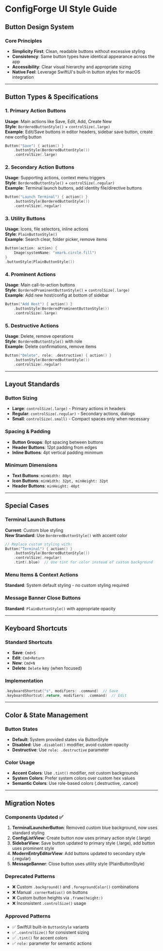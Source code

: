# ConfigForge UI Style Guide

## Button Design System

### Core Principles
- **Simplicity First**: Clean, readable buttons without excessive styling
- **Consistency**: Same button types have identical appearance across the app
- **Accessibility**: Clear visual hierarchy and appropriate sizing
- **Native Feel**: Leverage SwiftUI's built-in button styles for macOS integration

---

## Button Types & Specifications

### 1. Primary Action Buttons
**Usage**: Main actions like Save, Edit, Add, Create New  
**Style**: `BorderedButtonStyle()` + `controlSize(.large)`  
**Example**: Edit/Save buttons in editor headers, sidebar save button, create new config button

```swift
Button("Save") { action() }
    .buttonStyle(BorderedButtonStyle())
    .controlSize(.large)
```

### 2. Secondary Action Buttons  
**Usage**: Supporting actions, context menu triggers  
**Style**: `BorderedButtonStyle()` + `controlSize(.regular)`  
**Example**: Terminal launch buttons, add identity file/directive buttons

```swift
Button("Launch Terminal") { action() }
    .buttonStyle(BorderedButtonStyle())
    .controlSize(.regular)
```

### 3. Utility Buttons
**Usage**: Icons, file selectors, inline actions  
**Style**: `PlainButtonStyle()`  
**Example**: Search clear, folder picker, remove items

```swift
Button(action: action) {
    Image(systemName: "xmark.circle.fill")
}
.buttonStyle(PlainButtonStyle())
```

### 4. Prominent Actions
**Usage**: Main call-to-action buttons  
**Style**: `BorderedProminentButtonStyle()` + `controlSize(.large)`  
**Example**: Add new host/config at bottom of sidebar

```swift
Button("Add Host") { action() }
    .buttonStyle(BorderedProminentButtonStyle())
    .controlSize(.large)
```

### 5. Destructive Actions
**Usage**: Delete, remove operations  
**Style**: `BorderedButtonStyle()` with role  
**Example**: Delete confirmations, remove items

```swift
Button("Delete", role: .destructive) { action() }
    .buttonStyle(BorderedButtonStyle())
    .controlSize(.regular)
```

---

## Layout Standards

### Button Sizing
- **Large**: `controlSize(.large)` - Primary actions in headers
- **Regular**: `controlSize(.regular)` - Secondary actions, dialogs  
- **Small**: `controlSize(.small)` - Compact spaces only when necessary

### Spacing & Padding
- **Button Groups**: 8pt spacing between buttons
- **Header Buttons**: 12pt padding from edges
- **Inline Buttons**: 4pt vertical padding minimum

### Minimum Dimensions
- **Text Buttons**: `minWidth: 80pt`
- **Icon Buttons**: `minWidth: 32pt, minHeight: 32pt`
- **Header Buttons**: `minHeight: 40pt`

---

## Special Cases

### Terminal Launch Buttons
**Current**: Custom blue styling  
**New Standard**: Use `BorderedButtonStyle()` with accent color

```swift
// Replace custom styling with:
Button("Terminal") { action() }
    .buttonStyle(BorderedButtonStyle())
    .controlSize(.regular)
    .tint(.blue)  // Use tint for color instead of custom background
```

### Menu Items & Context Actions
**Standard**: System default styling - no custom styling required

### Message Banner Close Buttons  
**Standard**: `PlainButtonStyle()` with appropriate opacity

---

## Keyboard Shortcuts

### Standard Shortcuts
- **Save**: `Cmd+S`
- **Edit**: `Cmd+Return` 
- **New**: `Cmd+N`
- **Delete**: `Delete` key (when focused)

### Implementation
```swift
.keyboardShortcut("s", modifiers: .command)  // Save
.keyboardShortcut(.return, modifiers: .command)  // Edit
```

---

## Color & State Management

### Button States
- **Default**: System provided states via ButtonStyle
- **Disabled**: Use `.disabled()` modifier, avoid custom opacity
- **Destructive**: Use `role: .destructive` parameter

### Color Usage
- **Accent Colors**: Use `.tint()` modifier, not custom backgrounds
- **System Colors**: Prefer system colors over custom hex values
- **Semantic Colors**: Use role-based colors (.destructive, .cancel)

---

## Migration Notes

### Components Updated ✅
1. **TerminalLauncherButton**: Removed custom blue background, now uses standard styling
2. **ConfigListView**: Create button now uses primary action style (.large)  
3. **SidebarView**: Save button updated to primary style (.large), add button uses prominent style
4. **ModernEntryEditorView**: Add buttons updated to secondary style (.regular)
5. **MessageBanner**: Close button uses utility style (PlainButtonStyle)

### Deprecated Patterns
- ❌ Custom `.background()` and `.foregroundColor()` combinations
- ❌ Manual `.cornerRadius()` on buttons  
- ❌ Custom button heights via `.frame(height:)`
- ❌ Inconsistent `.controlSize()` usage

### Approved Patterns  
- ✅ SwiftUI built-in `ButtonStyle` variants
- ✅ `.controlSize()` for consistent sizing
- ✅ `.tint()` for accent colors
- ✅ `role:` parameter for semantic actions